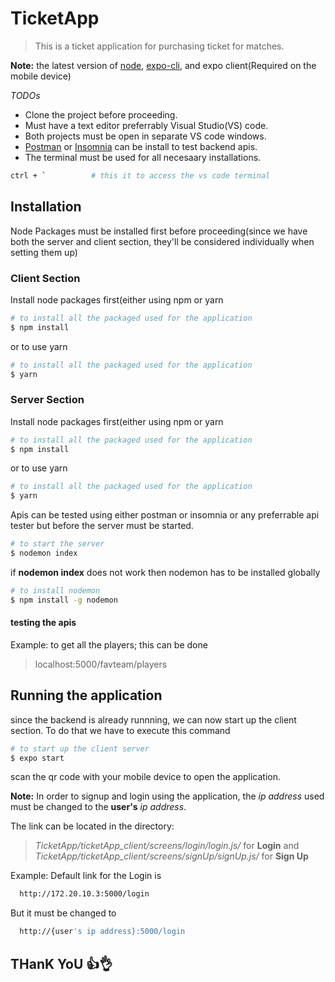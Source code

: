 # TicketApp
> This is a ticket application for purchasing ticket for matches.

__Note:__ the latest version of [node](https://nodejs.org/en/), [expo-cli](https://expo.io/), and expo client(Required on the mobile device)

_TODOs_
* Clone the project before proceeding. 
* Must have a text editor preferrably Visual Studio(VS) code.
* Both projects must be open in separate VS code windows.
* [Postman](https://www.postman.com/) or [Insomnia](https://insomnia.rest/) can be install to test backend apis.
* The terminal must be used for all necesaary installations.
```BASH
ctrl + `          # this it to access the vs code terminal
```

## Installation  
Node Packages must be installed first before proceeding(since we have both the server and client section, they'll be considered individually when setting them up)

### Client Section
Install node packages first(either using npm or yarn
```BASH
# to install all the packaged used for the application
$ npm install
```
or to use yarn
```BASH
# to install all the packaged used for the application
$ yarn
```

### Server Section
Install node packages first(either using npm or yarn
```BASH
# to install all the packaged used for the application
$ npm install
```
or to use yarn
```BASH
# to install all the packaged used for the application
$ yarn
```
Apis can be tested using either postman or insomnia or any preferrable api tester but before the server must be started. 
```BASH
# to start the server
$ nodemon index 
```
if __nodemon index__ does not work then nodemon has to be installed globally
```BASH
# to install nodemon 
$ npm install -g nodemon
```
#### testing the apis
Example: to get all the players; this can be done

> localhost:5000/favteam/players

## Running the application
since the backend is already runnning, we can now start up the client section. 
To do that we have to execute this command
```BASH
# to start up the client server
$ expo start 
```
scan the qr code with your mobile device to open the application. 

__Note:__ In order to signup and login using the application, the _ip address_ used must be changed to the __user's__ _ip address_.

The link can be located in the directory: 
> _TicketApp/ticketApp_client/screens/login/login.js/_ for __Login__ and _TicketApp/ticketApp_client/screens/signUp/signUp.js/_ for __Sign Up__

Example: Default link for the Login is
```BASH
  http://172.20.10.3:5000/login
```
But it must be changed to 
```BASH
  http://{user's ip address}:5000/login
```
## THanK YoU 👍👌

